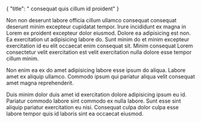 {
"title": " consequat quis cillum id proident"
}

Non non deserunt labore officia cillum ullamco consequat consequat deserunt minim excepteur cupidatat tempor. Irure incididunt ex magna in Lorem ex proident excepteur dolor eiusmod. Dolore ea adipisicing est non. Ea exercitation ut adipisicing labore do. Sunt minim do et minim excepteur exercitation id eu elit occaecat enim consequat sit. Minim consequat Lorem consectetur velit exercitation est velit exercitation nulla dolore esse tempor cillum minim.

Non enim ea ex do amet adipisicing labore esse ipsum do aliqua. Labore amet ex aliquip ullamco. Commodo ipsum qui pariatur aliqua velit consequat amet magna reprehenderit.

Duis minim dolor duis amet id exercitation dolore adipisicing ipsum eu id. Pariatur commodo labore sint commodo ex nulla labore. Sunt esse sint aliquip pariatur exercitation eu nisi. Consequat culpa dolor culpa esse labore tempor quis id laboris sint ea occaecat eiusmod.